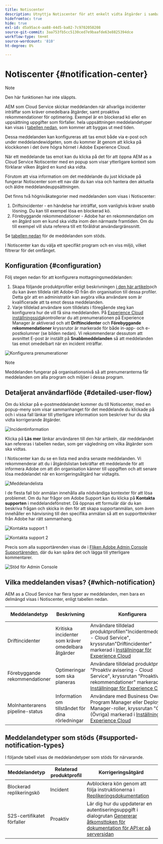 ```yaml
---
title: Notiscenter
description: Utnyttja Notiscenter för att enkelt vidta åtgärder i samband med incidenter och annan viktig information
hidefromtoc: true
hide: true
exl-id: d5a95ac4-aa88-44d5-ba02-7c9702050208
source-git-commit: 3aa753fb5cc5130ced7e9baafde63e8825394dce
workflow-type: tm+mt
source-wordcount: '810'
ht-degree: 0%

---
```


# Notiscenter {#notification-center}

>[!NOTE]
>Den här funktionen har inte släppts.

AEM som Cloud Service skickar meddelanden när allvarliga incidenter inträffar som kräver omedelbara åtgärder, samt proaktiva rekommendationer för optimering. Exempel är en blockerad kö eller en uppsättning uppgifter som förfaller. hela uppsättningen meddelandetyper kan visas i [tabellen nedan](#supported-notification-types), som kommer att byggas ut med tiden.

Dessa meddelanden kan konfigureras att tas emot både via e-post och under meddelandewidgeten, som du kommer åt genom att klicka på klockikonen i det övre högra hörnet i Adobe Experience Cloud.

När ett meddelande tas emot kan du klicka på det för att öppna AEM as a Cloud Service Notiscenter med en popup som visar ytterligare kontext som förklarar vilken åtgärd en kund ska vidta.

Förutom att visa information om det meddelande du just klickade på fungerar Notiscenter som ett nav där du kan visa och hantera den aktuella och äldre meddelandeuppsättningen. <!-- It can be accessed directly at the url TBD (Alexandru: I'm intentionally keeping it TBD for now so customers don't find it) -->

Det finns två högnivåkategorier med meddelanden som visas i Notiscenter:

1. Driftsincidenter - en händelse har inträffat, som vanligtvis kräver snabb lösning. Du kan till exempel lösa en blockerad kö.
1. Förebyggande rekommendationer - Adobe har en rekommendation om en åtgärd som en kund ska vidta inom den närmaste framtiden. Om du till exempel vill sluta referera till ett föråldrat användargränssnitt.

Se [tabellen nedan](#supported-notification-types) för de meddelanden som stöds.

I Notiscenter kan du välja ett specifikt program och en viss miljö, vilket filtrerar för det omfånget.

## Konfiguration {#configuration}

Följ stegen nedan för att konfigurera mottagningsmeddelanden:

1. Skapa följande produktprofiler enligt beskrivningen [i den här artikeln](/help/journey-onboarding/notification-profiles.md)och du kan även tilldela rätt Adobe-ID från din organisation till dessa profiler. Detta gör att en administratör kan avgöra vilka användare som är kvalificerade att ta emot dessa meddelanden.
1. Varje tilldelad användare som tilldelats i föregående steg kan konfigurera hur de vill få sina meddelanden. På [Experience Cloud inställningssida](https://experience.adobe.com/preferences/notification-section)kontrollerar du att prenumerationen på Experience Manager är aktiverad och att **Driftincidenter** och **Förebyggande rekommendationer** kryssrutor är markerade för både in-app- och e-postkolumner (se bilden nedan). Vi rekommenderar dessutom att avsnittet E-post är inställt på **Snabbmeddelanden** så att meddelanden tas emot omedelbart när en incident inträffar.

![Konfigurera prenumerationer](/help/operations/assets/configure-subscriptions.png)

>[!NOTE]
>Meddelanden fungerar på organisationsnivå så att prenumeranterna får meddelanden om alla program och miljöer i dessa program.

## Detaljerat användarflöde {#detailed-user-flow}

Om du klickar på e-postmeddelandet kommer du till Notiscenter, med en popup-meny som visar sammanhanget för det meddelande du klickade på och i vissa fall länkar till ytterligare information som beskriver hur du ska vidta korrigerande åtgärder.

![Incidentinformation](/help/operations/assets/incident-details.png)

Klicka på **Läs mer** länkar användaren till den här artikeln, där meddelandet kan refereras i tabellen nedan, som ger vägledning om vilka åtgärder som ska vidtas.

I Notiscenter kan du se en lista med andra senaste meddelanden. Vi rekommenderar att du i åtgärdslistan bekräftar ett meddelande för att informera Adobe om att din organisation känner till uppgiften och att senare lösa meddelandet när en korrigeringsåtgärd har vidtagits.

![Meddelandelista](/help/operations/assets/notification-list.png)

I de flesta fall bör anmälan innehålla alla nödvändiga kontexter för att lösa problemet. Om du har frågor om Adobe Support kan du klicka på **Kontakta supporten** i meddelandefönstret. Då öppnas ett formulär där du kan beskriva frågan och skicka in den för att skapa supportanmälan, som även innehåller en hänvisning till den specifika anmälan så att en supporttekniker från Adobe har rätt sammanhang.

![Kontakta support 1](/help/operations/assets/contact-support1.png)

![Kontakta support 2](/help/operations/assets/contact-support2.png)

Precis som alla supportärenden visas de i [Fliken Adobe Admin Console Supportärenden](https://helpx.adobe.com/enterprise/using/support-for-enterprise.html), där du kan spåra det och lägga till ytterligare kommentarer.

![Stöd för Admin Console](/help/operations/assets/admin-console-support.png)

## Vilka meddelanden visas? {#which-notification}

AEM as a Cloud Service har flera typer av meddelanden, men bara en delmängd visas i Notiscenter, enligt tabellen nedan.

| Meddelandetyp | Beskrivning | Konfigurera | Visas i Notiscenter |
|---|---|---|---|
| Driftincidenter | Kritiska incidenter som kräver omedelbara åtgärder | Användare tilldelad produktprofilen&quot;Incidentmeddelande - Cloud Service&quot;, kryssrutan&quot;Driftincidenter&quot; markerad i [Inställningar för Experience Cloud](https://experience.adobe.com/preferences) | X |
| Förebyggande rekommendationer | Optimeringar som ska planeras | Användare tilldelad produktprofilen &quot;Proaktiv avisering - Cloud Service&quot;, kryssrutan &quot;Proaktiva rekommendationer&quot; markerad i [Inställningar för Experience Cloud](https://experience.adobe.com/preferences) | X |
| Molnhanterarens pipeline-status | Information om tillståndet för dina rörledningar | Användare med Business Owner, Program Manager eller Deployment Manager-roller, kryssrutan &quot;Others&quot; (Övriga) markerad i [Inställningar för Experience Cloud](https://experience.adobe.com/preferences) |  |

## Meddelandetyper som stöds {#supported-notification-types}

I följande tabell visas de meddelandetyper som stöds för närvarande.

| Meddelandetyp | Relaterad produktprofil | Korrigeringsåtgärd |
|---|---|---|
| Blockerad replikeringskö | Incident | Avblockera kön genom att följa instruktionerna i [Replikeringsdokumentation](/help/operations/replication.md#troubleshooting) |
| S2S-certifikatet förfaller | Proaktiv | Lär dig hur du uppdaterar en autentiseringsuppgift i dialogrutan [Genererar åtkomsttoken för dokumentation för API:er på serversidan](/help/implementing/developing/introduction/generating-access-tokens-for-server-side-apis.md#refresh-credentials) |

